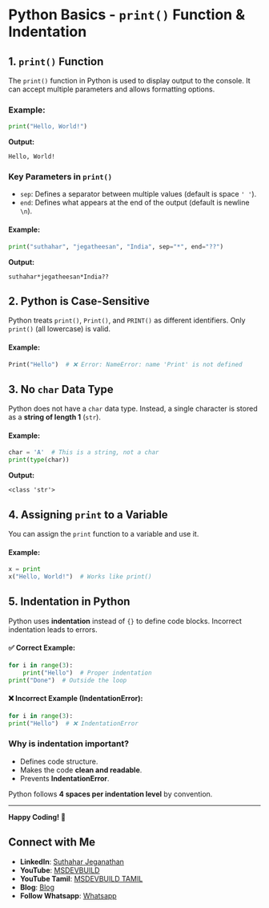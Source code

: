 # Python Basics - `print()` Function & Indentation

## 1. `print()` Function
The `print()` function in Python is used to display output to the console. It can accept multiple parameters and allows formatting options.

### **Example:**
```python
print("Hello, World!")
```
**Output:**
```
Hello, World!
```

### **Key Parameters in `print()`**
- `sep`: Defines a separator between multiple values (default is space `' '`).
- `end`: Defines what appears at the end of the output (default is newline `\n`).

#### **Example:**
```python
print("suthahar", "jegatheesan", "India", sep="*", end="??")
```
**Output:**
```
suthahar*jegatheesan*India??
```

## 2. Python is Case-Sensitive
Python treats `print()`, `Print()`, and `PRINT()` as different identifiers. Only `print()` (all lowercase) is valid.

#### **Example:**
```python
Print("Hello")  # ❌ Error: NameError: name 'Print' is not defined
```

## 3. No `char` Data Type
Python does not have a `char` data type. Instead, a single character is stored as a **string of length 1** (`str`).

#### **Example:**
```python
char = 'A'  # This is a string, not a char
print(type(char))
```
**Output:**
```
<class 'str'>
```

## 4. Assigning `print` to a Variable
You can assign the `print` function to a variable and use it.

#### **Example:**
```python
x = print
x("Hello, World!")  # Works like print()
```

## 5. Indentation in Python
Python uses **indentation** instead of `{}` to define code blocks. Incorrect indentation leads to errors.

#### ✅ **Correct Example:**
```python
for i in range(3):
    print("Hello")  # Proper indentation
print("Done")  # Outside the loop
```

#### ❌ **Incorrect Example (IndentationError):**
```python
for i in range(3):
print("Hello")  # ❌ IndentationError
```

### **Why is indentation important?**
- Defines code structure.
- Makes the code **clean and readable**.
- Prevents **IndentationError**.

Python follows **4 spaces per indentation level** by convention.

---
**Happy Coding! 🚀**
## Connect with Me
- **LinkedIn**: [Suthahar Jeganathan](https://www.linkedin.com/in/jssuthahar/)
- **YouTube**: [MSDEVBUILD](https://www.youtube.com/@MSDEVBUILD)
- **YouTube Tamil**: [MSDEVBUILD TAMIL](https://www.youtube.com/@MSDEVBUILDTamil)
- **Blog**: [Blog](https://www.msdevbuild.com/)
- **Follow Whatsapp**: [Whatsapp](https://www.whatsapp.com/channel/0029Va5j2rHEFeXcTlUhQB0J)

